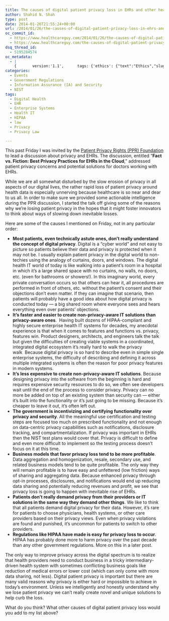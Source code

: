 ```yaml
---
title: The causes of digital patient privacy loss in EHRs and other health IT systems
author: Shahid N. Shah
type: post
date: 2014-01-26T21:55:24+00:00
url: /2014/01/26/the-causes-of-digital-patient-privacy-loss-in-ehrs-and-other-health-it-systems/
oc_commit_id:
  - https://www.healthcareguy.com/2014/01/26/the-causes-of-digital-patient-privacy-loss-in-ehrs-and-other-health-it-systems/1478770850
  - https://www.healthcareguy.com/the-causes-of-digital-patient-privacy-loss-in-ehrs-and-other-health-it-systems/1420199885
dsq_thread_id:
  - 5195284574
oc_metadata:
  - |
    {		version:'1.1',		tags: {'ethics': {"text":"Ethics","slug":"ethics","source":{"_className":"SocialTag","url":"http://d.opencalais.com/dochash-1/ea5c7831-1da4-34d7-ae79-505054ed419e/SocialTag/1","subjectURL":null,"type":{"_className":"ArtifactType","url":"http://s.opencalais.com/1/type/tag/SocialTag","name":"SocialTag"},"name":"Ethics","makeMeATag":true,"importance":1,"normalizedRelevance":1},"bucketName":"blacklisted","bucketPlacement":"user","_className":"Tag"}, 'enterprise-systems': {"text":"Enterprise Systems","slug":"enterprise-systems","source":null,"bucketName":"current","bucketPlacement":"auto","_className":"Tag"}, 'privacy': {"text":"Privacy","slug":"privacy","source":{"url":"http://d.opencalais.com/dochash-1/ea5c7831-1da4-34d7-ae79-505054ed419e/SocialTag/2","subjectURL":null,"type":{"url":"http://s.opencalais.com/1/type/tag/SocialTag","name":"SocialTag","_className":"ArtifactType"},"name":"Privacy","makeMeATag":true,"importance":1,"_className":"SocialTag","normalizedRelevance":1},"bucketName":"current","bucketPlacement":"auto","_className":"Tag"}, 'ehr': {"text":"EHR","slug":"ehr","source":null,"bucketName":"current","bucketPlacement":"auto","_className":"Tag"}, 'law': {"text":"Law","slug":"law","source":null,"bucketName":"current","bucketPlacement":"auto","_className":"Tag"}, 'health-it': {"text":"Health IT","slug":"health-it","source":null,"bucketName":"current","bucketPlacement":"auto","_className":"Tag"}, 'digital-health': {"text":"Digital Health","slug":"digital-health","source":null,"bucketName":"current","bucketPlacement":"auto","_className":"Tag"}, 'hipaa': {"text":"HIPAA","slug":"hipaa","source":null,"bucketName":"current","bucketPlacement":"auto","_className":"Tag"}, 'privacy-law': {"text":"Privacy Law","slug":"privacy-law","source":null,"bucketName":"current","bucketPlacement":"auto","_className":"Tag"}}	}
categories:
  - Events
  - Government Regulations
  - Information Assurance (IA) and Security
  - NIST
tags:
  - Digital Health
  - EHR
  - Enterprise Systems
  - Health IT
  - HIPAA
  - law
  - Privacy
  - Privacy Law

---
```

This past Friday I was invited by the [Patient Privacy Rights (PPR) Foundation][1] to lead a discussion about privacy and EHRs. The discussion, entitled “**Fact vs. Fiction: Best Privacy Practices for EHRs in the Cloud**,” addressed patient privacy concerns and potential solutions for doctors working with EHRs.

While we are all somewhat disturbed by the slow erosion of privacy in all aspects of our digital lives, the rather rapid loss of patient privacy around health data is especially unnerving because healthcare is so near and dear to us all. In order to make sure we provided some actionable intelligence during the PPR discussion, I started the talk off giving some of the reasons why we&#8217;re losing patient privacy in the hopes that it might foster innovators to think about ways of slowing down inevitable losses.

Here are some of the causes I mentioned on Friday, not in any particular order:

  * **Most patients, even technically astute ones, don&#8217;t really understand the concept of digital privacy**. Digital is a “cyber world” and not easy to picture so patients believe their data and privacy is protected when it may not be. I usually explain patient privacy in the digital world to non-techies using the analogy of curtains, doors, and windows. The digital health IT world of today is like walking into a patient’s room in a hospital in which it’s a large shared space with no curtains, no walls, no doors, etc. (even for bathrooms or showers!). <span style="line-height: 1.5em;">In this imaginary world, every private conversation occurs so that others can hear it, all procedures are performed in front of others, etc. without the patient’s consent and their objections don’t even matter. If they can imagine that scenario, then patients will probably have a good idea about how digital privacy is conducted today &#8212; a big shared room where everyone sees and hears everything even over patients&#8217; objections.</span>
  * **It&#8217;s faster and easier to create non-privacy-aware IT solutions than privacy-aware ones**.  Having built dozens of HIPAA-compliant and highly secure enterprise health IT systems for decades, my anecdotal experience is that when it comes to features and functions vs. privacy, features win. Product designers, architects, and engineers talk the talk but given the difficulties of creating viable systems in a coordinated, integrated digital ecosystem it&#8217;s really hard to walk the privacy walk  Because digital privacy is so hard to describe even in simple single enterprise systems, the difficulty of describing and defining it across multiple integrated systems is often the reason for poor privacy features in modern systems.
  * **It&#8217;s less expensive to create non-privacy-aware IT solutions**. Because designing privacy into the software from the beginning is hard and requires expensive security resources to do so, we often see developers wait until the end of the process to consider privacy. Privacy can no more be added on top of an existing system than security can &#8212; either it&#8217;s built into the functionality or it&#8217;s just going to be missing. Because it&#8217;s cheaper to leave it out, it&#8217;s often left out.
  * **The government is incentivizing and certifying functionality over privacy and security**. All the meaningful use certification and testing steps are focused too much on prescribed functionality and not enough on data-centric privacy capabilities such as notifications, disclosure tracking, and compartmentalization. If privacy was important in EHRs then the NIST test plans would cover that. Privacy is difficult to define and even more difficult to implement so the testing process doesn&#8217;t focus on it at this time.
  * **Business models that favor privacy loss tend to be more profitable**. Data aggregation and homogenization, resale, secondary use, and related business models tend to be quite profitable. The only way they will remain profitable is to have easy and unfettered (low friction) ways of sharing and aggregating data. Because enhanced privacy through opt-in processes, disclosures, and notifications would end up reducing data sharing and potentially reducing revenues and profit, we see that privacy loss is going to happen with inevitable rise of EHRs.
  * **Patients don&#8217;t really demand privacy from their providers or IT solutions in the same way they demand other things**. We like to think that all patients demand digital privacy for their data. However, it&#8217;s rare for patients to choose physicians, health systems, or other care providers based on their privacy views. Even when privacy violations are found and punished, it&#8217;s uncommon for patients to switch to other providers.
  * **Regulations like HIPAA have made is easy for privacy loss to occur**. HIPAA has probably done more to harm privacy over the past decade than any other government regulations. More on this in a later post.

The only way to improve privacy across the digital spectrum is to realize that health providers need to conduct business in a tricky intermediary-driven health system with sometimes conflicting business goals like reduction of medical errors or lower cost (which can only come with more data sharing, not less). Digital patient privacy is important but there are many valid reasons why privacy is either hard or impossible to achieve in today&#8217;s environment. Unless we intelligently and honestly understand why we lose patient privacy we can&#8217;t really create novel and unique solutions to help curb the loss.

What do you think? What other causes of digital patient privacy loss would you add to my list above?

 [1]: http://patientprivacyrights.org/